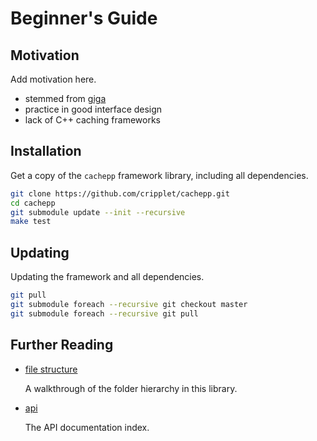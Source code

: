Beginner's Guide
====

Motivation
----

Add motivation here.

* stemmed from [giga](https://github.com/cripplet/giga.git)
* practice in good interface design
* lack of C++ caching frameworks

Installation
----

Get a copy of the `cachepp` framework library, including all dependencies.

```bash
git clone https://github.com/cripplet/cachepp.git
cd cachepp
git submodule update --init --recursive
make test
```

Updating
----

Updating the framework and all dependencies.

```bash
git pull
git submodule foreach --recursive git checkout master
git submodule foreach --recursive git pull
```

Further Reading
----

* [file structure](structure.md)

	A walkthrough of the folder hierarchy in this library.

* [api](api/index.md)

	The API documentation index.
